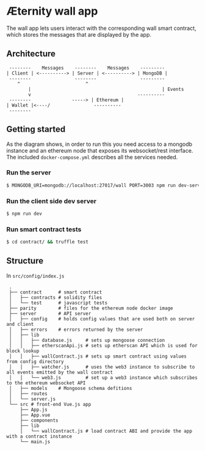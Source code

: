 # Æternity wall app

The wall app lets users interact with the corresponding wall smart contract,
which stores the messages that are displayed by the app.

## Architecture

```
 --------    Messages    --------    Messages    ---------
| Client | <----------> | Server | <----------> | MongoDB |
 --------                --------                ---------
    ^                        ^
		|												 | Events
		v										----------
 --------				-----> | Ethereum |
| Wallet |<----/				----------
 --------														
```

## Getting started

As the diagram shows, in order to run this you need access to a mongodb instance
and an ethereum node that exposes its websocket/rest interface. The included
`docker-compose.yml` describes all the services needed.

### Run the server
```bash
$ MONGODB_URI=mongodb://localhost:27017/wall PORT=3003 npm run dev-server
```

### Run the client side dev server
```bash
$ npm run dev
```

### Run smart contract tests
```bash
$ cd contract/ && truffle test
```


## Structure

In `src/config/index.js`
```
 .
 ├── contract      # smart contract
 │   ├── contracts # solidity files
 │   └── test      # javascript tests
 ├── parity        # files for the ethereum node docker image
 ├── server        # API server
 │   ├── config    # holds config values that are used both on server and client
 │   ├── errors    # errors returned by the server
 │   ├── lib
 │   │   ├── database.js     # sets up mongoose connection
 │   │   ├── etherscanApi.js # sets up etherscan API which is used for block lookup
 │   │   ├── wallContract.js # sets up smart contract using values from config directory
 │   │   ├── watcher.js      # uses the web3 instance to subscribe to all events emitted by the wall contract
 │   │   └── web3.js         # set up a web3 instance which subscribes to the ethereum websocket API
 │   ├── models    # Mongoose schema defitions 
 │   ├── routes
 │   └── server.js
 └── src # front-end Vue.js app
     ├── App.js
     ├── App.vue
     ├── components
     ├── lib
     │   └── wallContract.js # load contract ABI and provide the app with a contract instance
     └── main.js
```
